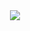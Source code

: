 <div id="header" align="center">
<img src= "https://media.giphy.com/media/v1.Y2lkPTc5MGI3NjExajV3ZGR5N3ZsODVrc29jdWhkNDRna3YwNzZjcG9hdHFidXhtbXY1NCZlcD12MV9pbnRlcm5hbF9naWZfYnlfaWQmY3Q9Zw/9PkhmTwhgEIBKnVXug/giphy.gif"/>
</div>
